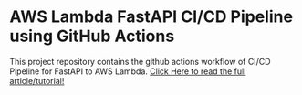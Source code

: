 # AWS Lambda FastAPI CI/CD Pipeline using GitHub Actions
This project repository contains the github actions workflow of CI/CD Pipeline for FastAPI to AWS Lambda.
<a href="https://medium.com/thelorry-product-tech-data/aws-lambda-fastapi-ci-cd-pipeline-with-github-actions-c414866b2d48?source=friends_link&sk=2c9da7df659020527ad7605dd3b96999">Click Here to read the full article/tutorial!</a>

